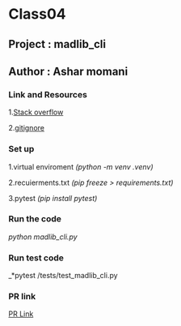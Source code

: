 # Class04

## Project : madlib_cli 

## Author : Ashar momani 

### Link and Resources 

1.[Stack overflow](https://stackoverflow.com/questions/24114676/git-error-failed-to-push-some-refs-to-remote)


2.[gitignore](https://www.toptal.com/developers/gitignore)


### Set up 

1.virtual enviroment _*(python -m venv .venv)*_

2.recuierments.txt _*(pip freeze > requirements.txt)*_

3.pytest _*(pip install pytest)*_

### Run the code 

_*python madlib_cli.py*_

### Run test code 

_*pytest /tests/test_madlib_cli.py

### PR link 
[PR Link](https://github.com/Ashar121299/madlib-cli/pull/2)
